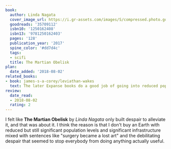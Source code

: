 ```yaml
---
book:
  author: Linda Nagata
  cover_image_url: https://i.gr-assets.com/images/S/compressed.photo.goodreads.com/books/1500521839l/35709112._SX98_.jpg
  goodreads: '35709112'
  isbn10: '1250162408'
  isbn13: '9781250162403'
  pages: '128'
  publication_year: '2017'
  spine_color: '#dd7d4c'
  tags:
  - scifi
  title: The Martian Obelisk
plan:
  date_added: '2018-08-02'
related_books:
- book: james-s-a-corey/leviathan-wakes
  text: The later Expanse books do a good job of going into reduced population levels (on Mars and elsewhere).
review:
  date_read:
  - 2018-08-02
  rating: 2
---
```


I felt like **The Martian Obelisk** by *Linda Nagata* only built despair to alleviate it, and that was about it. I think
the reason is that I don't buy an Earth with reduced but still significant population levels and significant
infrastructure mixed with sentences like "surgery became a lost art" and the debilitating despair that seemed to stop
everybody from doing anything actually useful.
